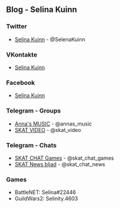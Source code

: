 ## Blog - Selina Kuinn

### Twitter

- [Selina Kuinn](https://twitter.com/SelenaKuinn) - @SelenaKuinn

### VKontakte

- [Selina Kuinn](https://vk.com/selina_kuinn)

### Facebook

- [Selina Kuinn](https://www.facebook.com/selina.kuinn)

### Telegram - Groups

- [Anna's MUSIC](https://t.me/annas_music) - @annas_music
- [SKAT VIDEO](https://t.me/skat_video) - @skat_video

### Telegram - Chats

- [SKAT CHAT Games](https://t.me/skat_chat_games) - @skat_chat_games
- [SKAT News bljad](https://t.me/skat_chat_news) - @skat_chat_news

### Games

- BattleNET: Selina#22446
- GuildWars2: Selinity.4603
